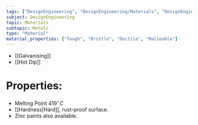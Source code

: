 ```yaml
---
tags: ["DesignEngineering", "DesignEngineering/Materials", "DesignEngineering/Materials/Metals", "DesignEngineering/Materials/Metals/Elements"]
subject: DesignEngineering
topic: Materials
subtopic: Metals
type: "Material"
material_properties: ["Tough", "Brittle", "Ductile", "Malleable"]
---
```


- [[Galvanising]]
- [[Hot Dip]]

# Properties:
 - Melting Point $419^{\circ}C$
 - [[Hardness|Hard]], rust-proof surface.
 - Zinc paints also available.